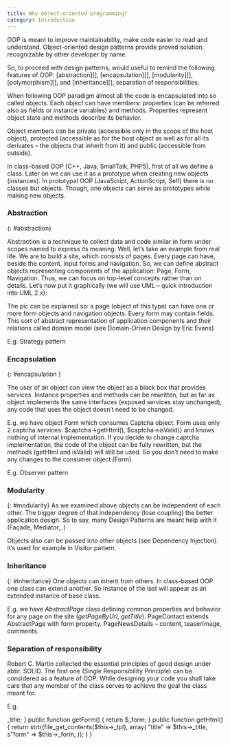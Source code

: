 ```yaml
---
title: Why object-oriented programming?
category: Introduction
---
```


OOP is meant to improve maintainability, make code easier to read and understand. 
Object-oriented design patterns provide proved solution, recognizable by other developer by name.

So, to proceed with design patterns, would useful to remind the following 
features of OOP: [abstraction][], [encapsulation][], [modularity][], [polymorphism][], and [inheritance][], separation of responsibilities.


When following OOP paradigm almost all the code is encapsulated into 
so called objects. Each object can have members: properties (can be referred also as fields or instance variables) 
and methods. Properties represent object state and methods describe its behavior.

Object members can be private (accessible only in the scope of the host object), 
protected (accessible as for the host object as well as for all its derivates – 
the objects that inherit from it) and public (accessible from outside).

In class-based OOP (C++, Java, SmallTalk, PHP5), first of all we define a class. 
Later on we can use it as a prototype when creating new objects (instances). 
In prototypal OOP (JavaScript, ActionScript, Self) there is no classes but objects. 
Though, one objects can serve as prototypes while making new objects. 
 
### Abstraction 
{: #abstraction}

Abstraction is a technique to collect data and code similar in form under scopes named to express its meaning.
Well, let’s take an example from real life. We are to build a site, which consists of pages. Every page can have, beside the content, input forms and navigation. So, we can define abstract objects representing components of the application: Page, Form, Navigation. Thus, we can focus on top-level concepts rather than on details.
Let’s now put it graphically (we will use UML – quick introduction into UML 2.x):

 

The pic can be explained so: a page (object of this type) can have one or more form objects and navigation objects. Every form may contain fields. This sort of abstract representation of application components and their relations called domain model (see Domain-Driven Design by Eric Evans) 

E.g. Strategy pattern

### Encapsulation
{: #encapsulation }

The user of an object can view the object as a black box that provides services. Instance properties and methods can be rewritten, but as far as object implements the same interfaces (exposed services stay unchanged), any code that uses the object doesn’t need to be changed.

E.g. we have object Form which consumes Captcha object. Form uses only 2 captcha services:
$captcha->getHtml(), 
$captcha->isValid()
and knows nothing of internal implementation. If you decide to change captcha implementation, the code of the object can be fully rewritten, but the methods (getHtml and isValid) will still be used.  So you don’t need to make any changes to the consumer object (Form). 

E.g. Observer pattern

### Modularity
{: #modularity}
As we examined above objects can be independent of each other.  The bigger degree of that independency (lose coupling) the better application design.  So to say, many Design Patterns are meant help with it (Façade, Mediator,..)

Objects also can be passed into other objects (see Dependency Injection). It’s used for example in Visitor pattern.



### Inheritance
{: #inheritance}
One objects can inherit from others. In class-based OOP one class can 
extend another. So instance of the last will appear as an extended instance of base class.

E.g. we have <var>AbstractPage</var> class defining common properties and behavior for 
any page on the site (<var>getPageByUrl</var>, <var>getTitle</var>). PageContact extends   
AbstractPage with form property. PageNewsDetails – content, teaserImage, comments.


 
### Separation of responsibility

Robert C. Martin collected the essential principles of good design under abbr. 
SOLID. The first one (Single Responsibility Principle) can be considered 
as a feature of OOP.  While designing your code you shall take care that 
any member of the class serves to achieve the goal the class meant for.
 
E.g.  
 <?php

class \Page\Contact
{
    private $_tpl = "./tpl/contact-page.phtml";
    private $_title = "Contact Page";
    private $_form = new \Form\Contact();

    public function getTitle() 
    {
        return $this->_title;
    }
    public function getForm()
    {
        return $_form;
    }
    public function getHtml() 
    {
        return strtr(file_get_contents($this->_tpl), array(
            "title" => $this->_title,
            s"form" => $this->_form,
        ));
    }
}
